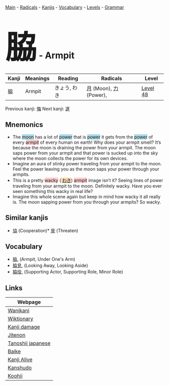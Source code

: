 <style> bigfont {font-size: 100px}</style>
[Main](../README.md) -
[Radicals](../radicals.md) -
[Kanjis](../kanjis.md) -
[Vocabulary](../vocabulary.md) -
[Levels](../levels.md) -
[Grammar](../grammar.md)
# <bigfont> 脇</bigfont> - Armpit 

| Kanji | Meanings | Reading | Radicals | Level |
| --- | --- | --- | --- | --- |
| 脇 | Armpit | きょう, わき | [月](../radicals/月.md) (Moon), [力](../radicals/力.md) (Power),  | [Level 48](../levels/wk_level48.md) |

Previous kanji: [悔](悔.md) Next kanji: [遂](遂.md) 

## Mnemonics
 * The <span style="background-color:#ADD8E6"> moon</span> has a lot of <span style="background-color:#ADD8E6"> power</span> that is <span style="background-color:#ADD8E6"> power</span> it gets from the <span style="background-color:#ADD8E6"> power</span> of every <span style="background-color:#ffcccb"> armpit</span> of every human on earth! Why does your armpit smell? It’s because the moon is draining the power from your armpit. The moon saps power from your armpit and that power is sucked up into the sky where the moon collects the power for its own devices.
* Imagine an aura of stinky power traveling from your armpit to the moon. Feel the power leaving you as the moon saps your power through your armpits.
* This is a pretty <span style="background-color:#ffcccb"> wacky</span> (<span style="background-color:#fed8b1"> [わき](https://jisho.org/search/わき)</span>) <span style="background-color:#ffcccb"> armpit</span> image isn’t it? Seeing lines of power traveling from your armpit to the moon. Definitely wacky. Have you ever seen something this wacky in real life?
* Imagine this whole scene again but keep in mind how wacky it all really is. The moon sapping power from you through your armpits? So wacky.


## Similar kanjis
 * [協](協.md) (Cooperation)* [脅](脅.md) (Threaten)


## Vocabulary
 * [脇](../vocabulary/脇.md), (Armpit, Under One's Arm)
* [脇見](../vocabulary/脇.md), (Looking Away, Looking Aside)
* [脇役](../vocabulary/脇.md), (Supporting Actor, Supporting Role, Minor Role)



## Links 

| Webpage |
| --- |
| [Wanikani          ](https://www.wanikani.com/kanji/脇) |
| [Wiktionary        ](https://en.wiktionary.org/wiki/脇) |
| [Kanji damage      ](http://www.kanjidamage.com/kanji/search?utf8=✓&q=脇) |
| [Jitenon           ](https://jitenon.com/kanji/脇) |
| [Tanoshii japanese ](https://www.tanoshiijapanese.com/dictionary/kanji.cfm?k=脇) |
| [Baike             ](https://baike.baidu.com/item/脇) |
| [Kanji Alive       ](https://app.kanjialive.com/脇) |
| [Kanshudo          ](https://www.kanshudo.com/searchmn?q=脇) |
| [Koohii            ](https://kanji.koohii.com/study/kanji/脇) |
